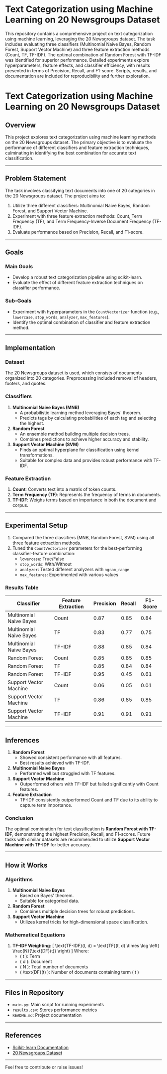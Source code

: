 # Text Categorization using Machine Learning on 20 Newsgroups Dataset
 This repository contains a comprehensive project on text categorization using machine learning, leveraging the 20 Newsgroups dataset. The task includes evaluating three classifiers (Multinomial Naive Bayes, Random Forest, Support Vector Machine) and three feature extraction methods (Count, TF, TF-IDF). The optimal combination of Random Forest with TF-IDF was identified for superior performance. Detailed experiments explore hyperparameters, feature effects, and classifier efficiency, with results presented in terms of Precision, Recall, and F1-score. Scripts, results, and documentation are included for reproducibility and further exploration.

# Text Categorization using Machine Learning on 20 Newsgroups Dataset

## Overview
This project explores text categorization using machine learning methods on the 20 Newsgroups dataset. The primary objective is to evaluate the performance of different classifiers and feature extraction techniques, culminating in identifying the best combination for accurate text classification.

---

## Problem Statement
The task involves classifying text documents into one of 20 categories in the 20 Newsgroups dataset. The project aims to:

1. Utilize three different classifiers: Multinomial Naive Bayes, Random Forest, and Support Vector Machine.
2. Experiment with three feature extraction methods: Count, Term Frequency (TF), and Term Frequency-Inverse Document Frequency (TF-IDF).
3. Evaluate performance based on Precision, Recall, and F1-score.

---

## Goals

### Main Goals
- Develop a robust text categorization pipeline using scikit-learn.
- Evaluate the effect of different feature extraction techniques on classifier performance.

### Sub-Goals
- Experiment with hyperparameters in the `CountVectorizer` function (e.g., `lowercase`, `stop_words`, `analyzer`, `max_features`).
- Identify the optimal combination of classifier and feature extraction method.

---

## Implementation

### Dataset
The 20 Newsgroups dataset is used, which consists of documents organized into 20 categories. Preprocessing included removal of headers, footers, and quotes.

### Classifiers
1. **Multinomial Naive Bayes (MNB)**
   - A probabilistic learning method leveraging Bayes' theorem.
   - Predicts tags by calculating probabilities of each tag and selecting the highest.
2. **Random Forest**
   - An ensemble method building multiple decision trees.
   - Combines predictions to achieve higher accuracy and stability.
3. **Support Vector Machine (SVM)**
   - Finds an optimal hyperplane for classification using kernel transformations.
   - Suitable for complex data and provides robust performance with TF-IDF.

### Feature Extraction
1. **Count**: Converts text into a matrix of token counts.
2. **Term Frequency (TF)**: Represents the frequency of terms in documents.
3. **TF-IDF**: Weighs terms based on importance in both the document and corpus.

---

## Experimental Setup
1. Compared the three classifiers (MNB, Random Forest, SVM) using all three feature extraction methods.
2. Tuned the `CountVectorizer` parameters for the best-performing classifier-feature combination:
   - `lowercase`: True/False
   - `stop_words`: With/Without
   - `analyzer`: Tested different analyzers with `ngram_range`
   - `max_features`: Experimented with various values

### Results Table
| Classifier                | Feature Extraction | Precision | Recall | F1-Score |
|---------------------------|--------------------|-----------|--------|----------|
| Multinomial Naive Bayes   | Count             | 0.87      | 0.85   | 0.84     |
| Multinomial Naive Bayes   | TF                | 0.83      | 0.77   | 0.75     |
| Multinomial Naive Bayes   | TF-IDF            | 0.88      | 0.85   | 0.84     |
| Random Forest             | Count             | 0.85      | 0.85   | 0.85     |
| Random Forest             | TF                | 0.85      | 0.84   | 0.84     |
| Random Forest             | TF-IDF            | 0.95      | 0.45   | 0.61     |
| Support Vector Machine    | Count             | 0.06      | 0.05   | 0.01     |
| Support Vector Machine    | TF                | 0.86      | 0.85   | 0.85     |
| Support Vector Machine    | TF-IDF            | 0.91      | 0.91   | 0.91     |

---

## Inferences
1. **Random Forest**
   - Showed consistent performance with all features.
   - Best results achieved with TF-IDF.
2. **Multinomial Naive Bayes**
   - Performed well but struggled with TF features.
3. **Support Vector Machine**
   - Outperformed others with TF-IDF but failed significantly with Count features.
4. **Feature Extraction**
   - TF-IDF consistently outperformed Count and TF due to its ability to capture term importance.

### Conclusion
The optimal combination for text classification is **Random Forest with TF-IDF**, demonstrating the highest Precision, Recall, and F1-scores. Future tasks with similar datasets are recommended to utilize **Support Vector Machine with TF-IDF** for better accuracy.

---

## How it Works

### Algorithms
1. **Multinomial Naive Bayes**
   - Based on Bayes' theorem.
   - Suitable for categorical data.
2. **Random Forest**
   - Combines multiple decision trees for robust predictions.
3. **Support Vector Machine**
   - Utilizes kernel tricks for high-dimensional space classification.

### Mathematical Equations
1. **TF-IDF Weighting**:
   \[
   \text{TF-IDF}(t, d) = \text{TF}(t, d) \times \log \left( \frac{N}{\text{DF}(t)} \right)
   \]
   Where:
   - \( t \): Term
   - \( d \): Document
   - \( N \): Total number of documents
   - \( \text{DF}(t) \): Number of documents containing term \( t \)

---

## Files in Repository
- `main.py`: Main script for running experiments
- `results.csv`: Stores performance metrics
- `README.md`: Project documentation

---

## References
- [Scikit-learn Documentation](https://scikit-learn.org/)
- [20 Newsgroups Dataset](http://qwone.com/~jason/20Newsgroups/)

---

Feel free to contribute or raise issues!
